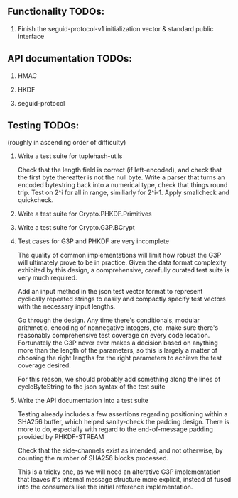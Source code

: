 ## Functionality TODOs:

1. Finish the seguid-protocol-v1 initialization vector & standard public interface

## API documentation TODOs:

1.  HMAC

2.  HKDF

3.  seguid-protocol

## Testing TODOs:

(roughly in ascending order of difficulty)

1.  Write a test suite for tuplehash-utils

    Check that the length field is correct (if left-encoded), and check that the first byte thereafter is not the null byte. Write a parser that turns an encoded bytestring back into a numerical type, check that things round trip. Test on 2^i for all in range, similiarly for 2^i-1. Apply smallcheck and quickcheck.

2.  Write a test suite for Crypto.PHKDF.Primitives

3.  Write a test suite for Crypto.G3P.BCrypt

4.  Test cases for G3P and PHKDF are very incomplete

    The quality of common implementations will limit how robust the G3P will ultimately prove to be in practice. Given the data format complexity exhibited by this design, a comprehensive, carefully curated test suite is very much required.

    Add an input method in the json test vector format to represent cyclically repeated strings to easily and compactly specify test vectors with the necessary input lengths.

    Go through the design.  Any time there's conditionals, modular arithmetic, encoding of nonnegative integers, etc, make sure there's reasonably comprehensive test coverage on every code location. Fortunately the G3P never ever makes a decision based on anything more than the length of the parameters, so this is largely a matter of choosing the right lengths for the right parameters to achieve the test coverage desired.

    For this reason, we should probably add something along the lines of cycleByteString to the json syntax of the test suite

5.  Write the API documentation into a test suite

    Testing already includes a few assertions regarding positioning within a SHA256 buffer, which helped sanity-check the padding design. There is more to do, especially with regard to the end-of-message padding provided by PHKDF-STREAM

    Check that the side-channels exist as intended, and not otherwise, by counting the number of SHA256 blocks processed.

    This is a tricky one, as we will need an alterative G3P implementation that leaves it's internal message structure more explicit, instead of fused into the consumers like the initial reference implementation.
